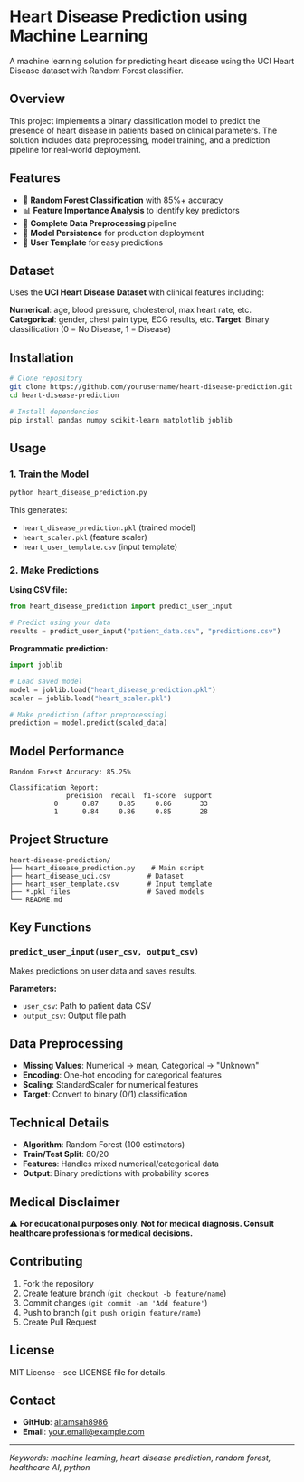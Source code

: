 # Heart Disease Prediction using Machine Learning

A machine learning solution for predicting heart disease using the UCI Heart Disease dataset with Random Forest classifier.

## Overview

This project implements a binary classification model to predict the presence of heart disease in patients based on clinical parameters. The solution includes data preprocessing, model training, and a prediction pipeline for real-world deployment.

## Features

- 🏥 **Random Forest Classification** with 85%+ accuracy
- 📊 **Feature Importance Analysis** to identify key predictors
- 🔧 **Complete Data Preprocessing** pipeline
- 💾 **Model Persistence** for production deployment
- 📝 **User Template** for easy predictions

## Dataset

Uses the **UCI Heart Disease Dataset** with clinical features including:

**Numerical**: age, blood pressure, cholesterol, max heart rate, etc.
**Categorical**: gender, chest pain type, ECG results, etc.
**Target**: Binary classification (0 = No Disease, 1 = Disease)

## Installation

```bash
# Clone repository
git clone https://github.com/yourusername/heart-disease-prediction.git
cd heart-disease-prediction

# Install dependencies
pip install pandas numpy scikit-learn matplotlib joblib
```

## Usage

### 1. Train the Model
```bash
python heart_disease_prediction.py
```

This generates:
- `heart_disease_prediction.pkl` (trained model)
- `heart_scaler.pkl` (feature scaler)
- `heart_user_template.csv` (input template)

### 2. Make Predictions

**Using CSV file:**
```python
from heart_disease_prediction import predict_user_input

# Predict using your data
results = predict_user_input("patient_data.csv", "predictions.csv")
```

**Programmatic prediction:**
```python
import joblib

# Load saved model
model = joblib.load("heart_disease_prediction.pkl")
scaler = joblib.load("heart_scaler.pkl")

# Make prediction (after preprocessing)
prediction = model.predict(scaled_data)
```

## Model Performance

```
Random Forest Accuracy: 85.25%

Classification Report:
              precision  recall  f1-score  support
           0      0.87     0.85     0.86       33
           1      0.84     0.86     0.85       28
```

## Project Structure

```
heart-disease-prediction/
├── heart_disease_prediction.py    # Main script
├── heart_disease_uci.csv         # Dataset
├── heart_user_template.csv       # Input template
├── *.pkl files                   # Saved models
└── README.md
```

## Key Functions

### `predict_user_input(user_csv, output_csv)`
Makes predictions on user data and saves results.

**Parameters:**
- `user_csv`: Path to patient data CSV
- `output_csv`: Output file path

## Data Preprocessing

- **Missing Values**: Numerical → mean, Categorical → "Unknown"
- **Encoding**: One-hot encoding for categorical features  
- **Scaling**: StandardScaler for numerical features
- **Target**: Convert to binary (0/1) classification

## Technical Details

- **Algorithm**: Random Forest (100 estimators)
- **Train/Test Split**: 80/20
- **Features**: Handles mixed numerical/categorical data
- **Output**: Binary predictions with probability scores

## Medical Disclaimer

⚠️ **For educational purposes only. Not for medical diagnosis. Consult healthcare professionals for medical decisions.**

## Contributing

1. Fork the repository
2. Create feature branch (`git checkout -b feature/name`)
3. Commit changes (`git commit -am 'Add feature'`)
4. Push to branch (`git push origin feature/name`)
5. Create Pull Request

## License

MIT License - see LICENSE file for details.

## Contact

- **GitHub**: [altamsah8986](https://github.com/altamash8986)
- **Email**: your.email@example.com

---
*Keywords: machine learning, heart disease prediction, random forest, healthcare AI, python*
